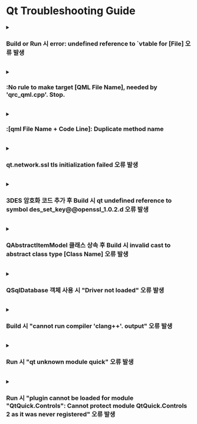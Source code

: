 # Qt Troubleshooting Guide

<details>
  <summary><h3>Build or Run 시 error: undefined reference to `vtable for [File] 오류 발생</h3></summary>
  
<b>환경</b> : Ubuntu 16.04, Qt5.12
<br>
<b>증상</b> : 코드 수정 후 Build 시 오류 발생하여 Build Fail 발생
<br>
<b>원인</b> : 새로운 파일 추가 후 moc 파일이 생성되지 않음. 즉 .pri 또는 .pro 파일의 변경 사항이 적용되지 않음
<br>
<b>해결 방안</b> : Clean - Run qmake 후 작업 진행
<br>
<b>참고 링크 : </b> [링크](https://codingcoding.tistory.com/320)

</details>

<br>

<details>
  <summary><h3>:No rule to make target [QML File Name], needed by 'qrc_qml.cpp'. Stop.</h3></summary>
  
<b>환경</b> : Ubuntu 16.04, Qt5.12
<br>
<b>증상</b> : Build 시 오류 발생하여 Build Fail 발생
<br>
<b>원인</b> : 실제 폴더 및 파일 내용이 qml.qrc 안에 정의되어 있는 File Path와 상이하여 발생
<br>
<b>해결 방안</b> : qml.qrc와 실제 폴더 및 파일 내용 동일하게 수정
<br>
<b>참고 링크 : </b> X

</details>

<br>

<details>
  <summary><h3>:[qml File Name + Code Line]: Duplicate method name</h3></summary>
  
<b>환경</b> : Ubuntu 16.04, Qt5.12
<br>
<b>증상</b> : Run 시 qml 파일 로드되지 않음
<br>
<b>원인</b> : qml 내 function 중복 정의로 발생
<br>
<b>해결 방안</b> : function 중복 정의하지 않도록 수정
<br>
<b>참고 링크 : </b> X

</details>

<br>

<details>
  <summary><h3>qt.network.ssl tls initialization failed 오류 발생</h3></summary>
  
<b>환경</b> : Windows 10, Qt5.12
<br>
<b>증상</b> : HTTP(GET) Method 호출 시 SSL Fail 오류 발생
<br>
<b>원인</b> : Qt - Open SSL 환경 변수 추가되지 않아 발생
<br>
<b>해결 방안</b> : Qt - Open SSL Path 추가
<br>

![image](https://github.com/JeHeeYu/Troubleshooting-Guide/assets/87363461/bf1ad91c-5cdb-4bbb-93e9-84b4a7c920e6)


<br>

<b>참고 링크 : </b> [링크](https://stackoverflow.com/questions/58625924/qt-error-message-qt-network-ssl-qsslsocketconnecttohostencrypted-tls-initia)

</details>

<br>

<details>
  <summary><h3>3DES 암호화 코드 추가 후 Build 시 qt undefined reference to symbol des_set_key@@openssl_1.0.2.d 오류 발생</h3></summary>
  
<b>환경</b> : Ubuntu 16.04, Qt5.12
<br>
<b>증상</b> : <openssl/des.h> Header 추가 및 3DES 암호화 코드 추가 시 빌드 오류 발생
<br>
<b>원인</b> : .pro 파일에 LIB 추가하지 않아 발생
<br>
<b>해결 방안</b> : .pro 파일에 lcrypto 추가

```
LIBS += -lcrypto
```

<br>

<b>참고 링크 : </b> [링크](https://forum.qt.io/topic/72493/qt-and-openssl-compilation-undefined-reference/3)

</details>

<br>

<details>
  <summary><h3>QAbstractItemModel 클래스 상속 후 Build 시 invalid cast to abstract class type [Class Name] 오류 발생</h3></summary>
  
<b>환경</b> : Ubuntu 16.04, Qt5.12
<br>
<b>증상</b> : 프로그램 Build 시 오류 발생
<br>
<b>원인</b> : QAbstractItemModel 상속 후 필수 메서드 Overriding 하지 않아서 발생
<br>
<b>해결 방안</b> : rowCount, data 메서드 재정의
<br>
<b>참고 링크 : </b> X

</details>

<br>

<details>
  <summary><h3>QSqlDatabase 객체 사용 시 "Driver not loaded" 오류 발생</h3></summary>
  
<b>환경</b> : Ubuntu 16.04, Qt5.12
<br>
<b>증상</b> : QSqlDatabase 객체 사용 시 오류 발생
<br>
<b>원인</b> : Database 타입을 지정하지 않아 발생
<br>
<b>해결 방안</b> : sql 변수 데이터베이스 타입 지정
```
QSqlDatabase::addDatabase("QSQLITE") 
```
<b>참고 링크 : </b> X

</details>

<br>

<details>
  <summary><h3>Build 시 "cannot run compiler 'clang++'. output" 오류 발생</h3></summary>
  
<b>환경</b> : Ubuntu 22.04, Qt5.12
<br>
<b>증상</b> : Windows에서 작업 하던 프로젝트를 Ubuntu에서 빌드 시 오류 발생
<br>
<b>원인</b> : clang이 설치 되어 있지 않아 발생
<br>
<b>해결 방안</b> : clang 설치
```
sudo apt-get install clang
```
<b>참고 링크 : </b> [링크](https://forum.qt.io/topic/99294/project-error-cannot-run-compiler-clang-output/8)

</details>

<br>

<details>
  <summary><h3>Run 시 "qt unknown module quick" 오류 발생</h3></summary>
  
<b>환경</b> : Ubuntu 22.04, Qt5.12
<br>
<b>증상</b> : Windows에서 작업 하던 프로젝트를 Ubuntu에서 빌드 시 오류 발생
<br>
<b>원인</b> : qt dev 패키지가 설치 되어 있지 않아 발생
<br>
<b>해결 방안</b> : qt dev 패키지 설치 
```
sudo apt install qtdeclarative5-dev
```
<b>참고 링크 : </b> [링크](https://stackoverflow.com/questions/32052814/unknown-modules-in-qt-qml-quick)

</details>


<br>

<details>
  <summary><h3>Run 시 "plugin cannot be loaded for module "QtQuick.Controls": Cannot protect module QtQuick.Controls 2 as it was never registered" 오류 발생</h3></summary>
  
<b>환경</b> : Ubuntu 22.04, Qt5.12
<br>
<b>증상</b> : QtQuick.Controls import 부분에서 오류 발생
<br>
<b>원인</b> : qt dev 패키지가 설치 되어 있지 않아 발생
<br>
<b>해결 방안</b> : qt dev 패키지 설치 
```
sudo apt install qml-module-qtquick-controls2
```
<b>참고 링크 : </b> [링크](https://stackoverflow.com/questions/53374106/how-to-solve-module-qtquick-controls-version-2-0-is-not-installed-on-mac)

</details>


